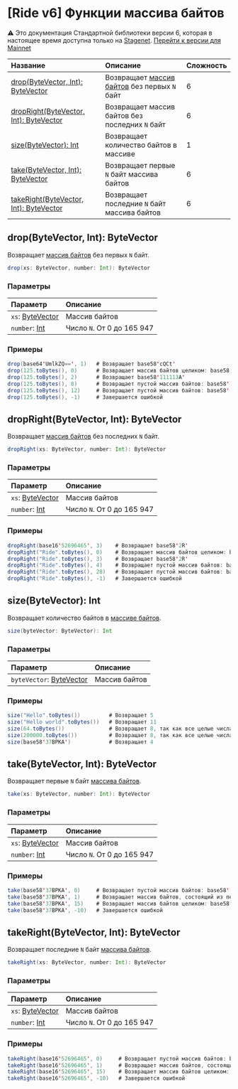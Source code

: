 # [Ride v6] Функции массива байтов

:warning: Это документация Стандартной библиотеки версии 6, которая в настоящее время доступна только на [Stagenet](/ru/blockchain/blockchain-network/). [Перейти к версии для Mainnet](/ru/ride/functions/built-in-functions/byte-array-functions)

| Название | Описание | Сложность |
| :--- | :--- | :--- |
| [drop(ByteVector, Int): ByteVector](#drop) | Возвращает [массив байтов](/ru/ride/data-types/byte-vector) без первых `N` байт | 6 |
| [dropRight(ByteVector, Int): ByteVector](#dropright) | Возвращает массив байтов без последних `N` байт | 6 |
| [size(ByteVector): Int](#size) | Возвращает количество байтов в массиве | 1 |
| [take(ByteVector, Int): ByteVector](#take) | Возвращает первые `N` байт массива байтов | 6 |
| [takeRight(ByteVector, Int): ByteVector](#takeright) | Возвращает последние `N` байт массива байтов | 6 |

## drop(ByteVector, Int): ByteVector <a id="drop"></a>

Возвращает [массив байтов](/ru/ride/data-types/byte-vector) без первых `N` байт.

```scala
drop(xs: ByteVector, number: Int): ByteVector
```

### Параметры

| Параметр | Описание |
| :--- | :--- |
| `xs`: [ByteVector](/ru/ride/data-types/byte-vector) | Массив байтов |
| `number`: [Int](/ru/ride/data-types/int) | Число `N`. От 0 до 165&nbsp;947 |

### Примеры

```scala
drop(base64'UmlkZQ==', 1)   # Возвращает base58'cQCt'
drop(125.toBytes(), 0)      # Возвращает массив байтов целиком: base58'11111113A'
drop(125.toBytes(), 2)      # Возвращает base58'111113A'
drop(125.toBytes(), 8)      # Возвращает пустой массив байтов: base58''
drop(125.toBytes(), 12)     # Возвращает пустой массив байтов: base58''
drop(125.toBytes(), -1)     # Завершается ошибкой
```

## dropRight(ByteVector, Int): ByteVector <a id="dropright"></a>

Возвращает [массив байтов](/ru/ride/data-types/byte-vector) без последних `N` байт.

```scala
dropRight(xs: ByteVector, number: Int): ByteVector
```

### Параметры

| Параметр | Описание |
| :--- | :--- |
| `xs`: [ByteVector](/ru/ride/data-types/byte-vector) | Массив байтов |
| `number`: [Int](/ru/ride/data-types/int) | Число `N`. От 0 до 165&nbsp;947 |

### Примеры

```scala
dropRight(base16'52696465', 3)    # Возвращает base58'2R'
dropRight("Ride".toBytes(), 0)    # Возвращает массив байтов целиком: base58'37BPKA'
dropRight("Ride".toBytes(), 3)    # Возвращает base58'2R'
dropRight("Ride".toBytes(), 4)    # Возвращает пустой массив байтов: base58''
dropRight("Ride".toBytes(), 28)   # Возвращает пустой массив байтов: base58''
dropRight("Ride".toBytes(), -1)   # Завершается ошибкой
```

## size(ByteVector): Int <a id="size"></a>

Возвращает количество байтов в [массиве байтов](/ru/ride/data-types/byte-vector).

```scala
size(byteVector: ByteVector): Int
```

### Параметры

| Параметр | Описание |
| :--- | :--- |
| `byteVector`: [ByteVector](/ru/ride/data-types/byte-vector) | Массив байтов |

### Примеры

```scala
size("Hello".toBytes())         # Возвращает 5
size("Hello world".toBytes())   # Возвращает 11
size(64.toBytes())              # Возвращает 8, так как все целые числа в Ride занимают 8 байт
size(200000.toBytes())          # Возвращает 8, так как все целые числа в Ride занимают 8 байт
size(base58'37BPKA')            # Возвращает 4
```

## take(ByteVector, Int): ByteVector <a id="take"></a>

Возвращает первые `N` байт [массива байтов](/ru/ride/data-types/byte-vector).

```scala
take(xs: ByteVector, number: Int): ByteVector
```

### Параметры

| Параметр | Описание |
| :--- | :--- |
| `xs`: [ByteVector](/ru/ride/data-types/byte-vector) | Массив байтов |
| `number`: [Int](/ru/ride/data-types/int) | Число `N`. От 0 до 165&nbsp;947 |

### Примеры

```scala
take(base58'37BPKA', 0)     # Возвращает пустой массив байтов: base58''
take(base58'37BPKA', 1)     # Возвращает массив байтов, состоящий из первого байта исходного массива: base58'2R'
take(base58'37BPKA', 15)    # Возвращает массив байтов целиком: base58'37BPKA'
take(base58'37BPKA', -10)   # Завершается ошибкой
```

## takeRight(ByteVector, Int): ByteVector <a id="takeright"></a>

Возвращает последние `N` байт [массива байтов](/ru/ride/data-types/byte-vector).

```scala
takeRight(xs: ByteVector, number: Int): ByteVector
```

### Параметры

| Параметр | Описание |
| :--- | :--- |
| `xs`: [ByteVector](/ru/ride/data-types/byte-vector) | Массив байтов |
| `number`: [Int](/ru/ride/data-types/int) | Число `N`. От 0 до 165&nbsp;947 |

### Примеры

```scala
takeRight(base16'52696465', 0)     # Возвращает пустой массив байтов: base58''
takeRight(base16'52696465', 1)     # Возвращает массив байтов, состоящий из последнего байта исходного массива: base58'2k'
takeRight(base16'52696465', 15)    # Возвращает массив байтов целиком: base58'37BPKA'
takeRight(base16'52696465', -10)   # Завершается ошибкой
```
